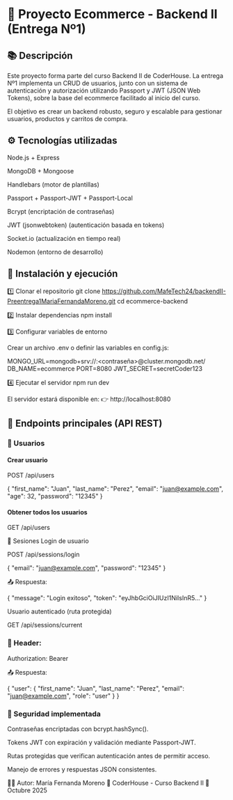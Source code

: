 # 🛒 Proyecto Ecommerce - Backend II (Entrega Nº1)
## 📚 Descripción

Este proyecto forma parte del curso Backend II de CoderHouse.
La entrega Nº1 implementa un CRUD de usuarios, junto con un sistema de autenticación y autorización utilizando Passport y JWT (JSON Web Tokens), sobre la base del ecommerce facilitado al inicio del curso.

El objetivo es crear un backend robusto, seguro y escalable para gestionar usuarios, productos y carritos de compra.

## ⚙️ Tecnologías utilizadas

Node.js + Express

MongoDB + Mongoose

Handlebars (motor de plantillas)

Passport + Passport-JWT + Passport-Local

Bcrypt (encriptación de contraseñas)

JWT (jsonwebtoken) (autenticación basada en tokens)

Socket.io (actualización en tiempo real)

Nodemon (entorno de desarrollo)



## 🚀 Instalación y ejecución

1️⃣ Clonar el repositorio
git clone https://github.com/MafeTech24/backendII-Preentrega1MariaFernandaMoreno.git
cd ecommerce-backend

2️⃣ Instalar dependencias
npm install

3️⃣ Configurar variables de entorno

Crear un archivo .env o definir las variables en config.js:

MONGO_URL=mongodb+srv://<usuario>:<contraseña>@cluster.mongodb.net/
DB_NAME=ecommerce
PORT=8080
JWT_SECRET=secretCoder123

4️⃣ Ejecutar el servidor
npm run dev


El servidor estará disponible en:
👉 http://localhost:8080

## 🧪 Endpoints principales (API REST)
### 👤 Usuarios
#### Crear usuario

POST /api/users

{
  "first_name": "Juan",
  "last_name": "Perez",
  "email": "juan@example.com",
  "age": 32,
  "password": "12345"
}

#### Obtener todos los usuarios

GET /api/users

🔐 Sesiones
Login de usuario

POST /api/sessions/login

{
  "email": "juan@example.com",
  "password": "12345"
}


📤 Respuesta:

{
  "message": "Login exitoso",
  "token": "eyJhbGciOiJIUzI1NiIsInR5..."
}

Usuario autenticado (ruta protegida)

GET /api/sessions/current

### 🧩 Header:

Authorization: Bearer <token>


📤 Respuesta:

{
  "user": {
    "first_name": "Juan",
    "last_name": "Perez",
    "email": "juan@example.com",
    "role": "user"
  }
}

### 🔐 Seguridad implementada

Contraseñas encriptadas con bcrypt.hashSync().

Tokens JWT con expiración y validación mediante Passport-JWT.

Rutas protegidas que verifican autenticación antes de permitir acceso.

Manejo de errores y respuestas JSON consistentes.

👩‍💻 Autor: María Fernanda Moreno
📍 CoderHouse - Curso Backend II
📅 Octubre 2025
